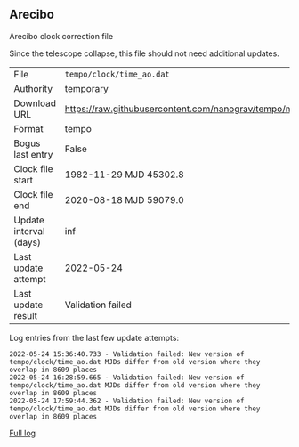 
Arecibo
---------------------------
Arecibo clock correction file

Since the telescope collapse, this file should not need additional updates.

|     |     |
|:--- |:--- |
| File | `tempo/clock/time_ao.dat` |
| Authority | temporary |
| Download URL | <https://raw.githubusercontent.com/nanograv/tempo/master/clock/time_ao.dat> |
| Format | tempo |
| Bogus last entry | False |
| Clock file start | 1982-11-29 MJD 45302.8 |
| Clock file end | 2020-08-18 MJD 59079.0 |
| Update interval (days) | inf |
| Last update attempt | 2022-05-24 |
| Last update result | Validation failed |

Log entries from the last few update attempts:
```
2022-05-24 15:36:40.733 - Validation failed: New version of tempo/clock/time_ao.dat MJDs differ from old version where they overlap in 8609 places
2022-05-24 16:28:59.665 - Validation failed: New version of tempo/clock/time_ao.dat MJDs differ from old version where they overlap in 8609 places
2022-05-24 17:59:44.362 - Validation failed: New version of tempo/clock/time_ao.dat MJDs differ from old version where they overlap in 8609 places
```
[Full log](https://raw.githubusercontent.com/nanograv/pulsar-clock-corrections/main/log/tempo/clock/time_ao.dat.log)
